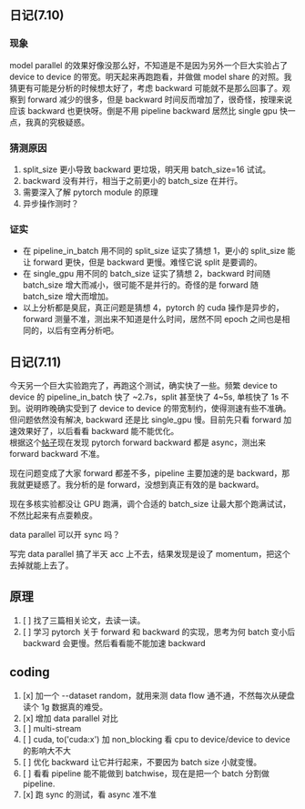## 日记(7.10)
### 现象
model parallel 的效果好像没那么好，不知道是不是因为另外一个巨大实验占了 device to device 的带宽。明天起来再跑跑看，并做做 model share 的对照。我猜更有可能是分析的时候想太好了，考虑 backward 可能就不是那么回事了。观察到 forward 减少的很多，但是 backward 时间反而增加了，很奇怪，按理来说应该 backward 也更快呀。倒是不用 pipeline backward 居然比 single gpu 快一点，我真的究极疑惑。    
### 猜测原因
 1. split_size 更小导致 backward 更垃圾，明天用 batch_size=16 试试。
 2. backward 没有并行，相当于之前更小的 batch_size 在并行。
 3. 需要深入了解 pytorch module 的原理
 4. 异步操作测时？ 
### 证实
 * 在 pipeline_in_batch 用不同的 split_size 证实了猜想 1，更小的 split_size 能让 forward 更快，但是 backward 更慢。难怪它说 split 是要调的。   
 * 在 single_gpu 用不同的 batch_size 证实了猜想 2，backward 时间随 batch_size 增大而减小，很可能不是并行的。奇怪的是 forward 随 batch_size 增大而增加。
 * 以上分析都是臭屁，真正问题是猜想 4，pytorch 的 cuda 操作是异步的，forward 测量不准，测出来不知道是什么时间，居然不同 epoch 之间也是相同的，以后有空再分析吧。

## 日记(7.11)

今天另一个巨大实验跑完了，再跑这个测试，确实快了一些。频繁 device to device 的 pipeline_in_batch 快了 ~2.7s，split 甚至快了 4~5s, 单核快了 1s 不到。说明昨晚确实受到了 device to device 的带宽制约，使得测速有些不准确。但问题依然没有解决, backward 还是比 single_gpu 慢。目前先只看 forward 加速效果好了，以后看看 backward 能不能优化。  
根据这个[帖子](https://discuss.pytorch.org/t/speed-of-different-batch-size/63136)现在发现 pytorch forward backward 都是 async，测出来 forward backward 不准。

现在问题变成了大家 forward 都差不多，pipeline 主要加速的是 backward，那我就更疑惑了。我分析的是 forward，没想到真正有效的是 backward。

现在多核实验都没让 GPU 跑满，调个合适的 batch_size 让最大那个跑满试试，不然比起来有点耍赖皮。

data parallel 可以开 sync 吗？

写完 data parallel 搞了半天 acc 上不去，结果发现是设了 momentum，把这个去掉就能上去了。

## 原理
1. [ ] 找了三篇相关论文，去读一读。  
2. [ ] 学习 pytorch 关于 forward 和 backward 的实现，思考为何 batch 变小后 backward 会更慢。然后看看能不能加速 backward

## coding
1. [x] 加一个 --dataset random，就用来测 data flow 通不通，不然每次从硬盘读个 1g 数据真的难受。
2. [x] 增加 data parallel 对比
3. [ ] multi-stream 
4. [ ] cuda, to('cuda:x') 加 non_blocking 看 cpu to device/device to device 的影响大不大
5. [ ] 优化 backward 让它并行起来，不要因为 batch size 小就变慢。
6. [ ] 看看 pipeline 能不能做到 batchwise，现在是把一个 batch 分割做 pipeline.
7. [x] 跑 sync 的测试，看 async 准不准
